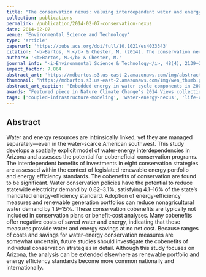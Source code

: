 ```yaml
---
title: "The conservation nexus: valuing interdependent water and energy savings in Arizona"
collection: publications
permalink: /publication/2014-02-07-conservation-nexus
date: 2014-02-07
venue: 'Environmental Science and Technology'
type: 'article'
paperurl: 'https://pubs.acs.org/doi/full/10.1021/es4033343'
citation: '<b>Bartos, M.</b> & Chester, M. (2014). The conservation nexus: valuing interdependent water and energy savings in Arizona. <i>Environmental Science & Technology</i>, 48(4), 2139–2149. doi:10.1021/es4033343'
authors: '<b>Bartos, M.</b> & Chester, M.'
journal_info: "<i>Environmental Science & Technology</i>, 48(4), 2139–2149, (2014)"
impact_factor: 7.864
abstract_art: 'https://mdbartos.s3.us-east-2.amazonaws.com/img/abstract_art_1.png'
thumbnail: 'https://mdbartos.s3.us-east-2.amazonaws.com/img/wen_thumb.png'
abstract_art_caption: 'Embedded energy in water cycle components in 2008. Top: Embedded energy (noncumulative) in each county for the four major water life-cycle stages. Bottom: Cumulative embedded energy in each life-cycle component.'
awards: "Featured piece in Nature Climate Change's 2014 Views collection, Water-energy Nexus: Assessing Integrated Systems"
tags: ['coupled-infrastructure-modeling', 'water-energy-nexus', 'life-cycle-assessment']
---
```


## Abstract

Water and energy resources are intrinsically linked, yet they are managed separately—even in the water-scarce American southwest. This study develops a spatially explicit model of water-energy interdependencies in Arizona and assesses the potential for cobeneficial conservation programs. The interdependent benefits of investments in eight conservation strategies are assessed within the context of legislated renewable energy portfolio and energy efficiency standards. The cobenefits of conservation are found to be significant. Water conservation policies have the potential to reduce statewide electricity demand by 0.82–3.1%, satisfying 4.1–16% of the state’s mandated energy-efficiency standard. Adoption of energy-efficiency measures and renewable generation portfolios can reduce nonagricultural water demand by 1.9–15%. These conservation cobenefits are typically not included in conservation plans or benefit-cost analyses. Many cobenefits offer negative costs of saved water and energy, indicating that these measures provide water and energy savings at no net cost. Because ranges of costs and savings for water-energy conservation measures are somewhat uncertain, future studies should investigate the cobenefits of individual conservation strategies in detail. Although this study focuses on Arizona, the analysis can be extended elsewhere as renewable portfolio and energy efficiency standards become more common nationally and internationally.

